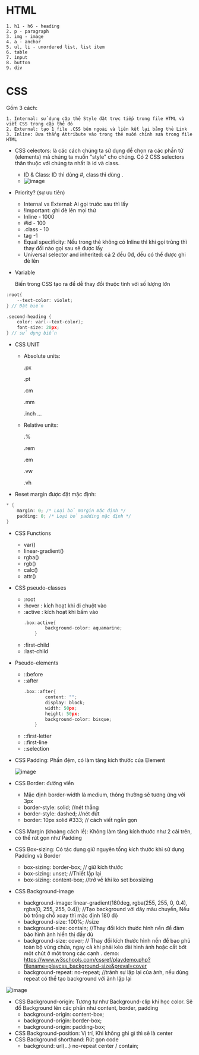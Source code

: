 
# HTML
    1. h1 - h6 - heading
    2. p - paragraph
    3. img - image
    4. a - anchor
    5. ul, li - unordered list, list item
    6. table
    7. input
    8. button
    9. div  

# CSS

Gồm 3 cách: 

    1. Internal: sử dụng cặp thẻ Style đặt trực tiếp trong file HTML và viết CSS trong cặp thẻ đó
    2. External: tạo 1 file .CSS bên ngoài và liên kết lại bằng thẻ Link
    3. Inline: Đưa thẳng Attribute vào trong thẻ muốn chỉnh sửa trong file HTML

- CSS celectors: là các cách chúng ta sử dụng để chọn ra các phần tử (elements) mà chúng ta muốn "style" cho chúng. Có 2 CSS selectors thân thuộc với chúng ta nhất là id và class.
  + ID & Class: ID thì dùng #, class thì dùng .
  + ![image](https://github.com/Mefuuuu/HTML-CSS/assets/133778142/6a688877-16ba-4a08-be54-3f681c579109)
 
- Priority? (sự ưu tiên)
  + Internal vs External: Ai gọi trước sau thì lấy
  + !Important: ghi đè lên mọi thứ
  + Inline - 1000
  + #id - 100
  + .class - 10
  + tag -1
  + Equal specificity: Nếu trong thẻ không có Inline thì khi gọi trùng thì thay đổi nào gọi sau sẽ được lấy
  + Universal selector and inherited: cả 2 đều 0đ, đều có thể được ghi đè lên

- Variable

  Biến trong CSS tạo ra để dễ thay đổi thuộc tính với số lượng lớn
  
```c
:root{
    --text-color: violet;
} // Đặt biến

.second-heading {
    color: var(--text-color);
    font-size: 20px;
} // sử dụng biến
```
- CSS UNIT
  + Absolute units:
    
    .px
    
    .pt
    
    .cm
    
    .mm
    
    .inch ...
    
  + Relative units:
    
    .%
    
    .rem
    
    .em
    
    .vw
    
    .vh
      
- Reset margin được đặt mặc định:
```c
* {
    margin: 0; /* Loại bỏ margin mặc định */
    padding: 0; /* Loại bỏ padding mặc định */
}
```
- CSS Functions
  + var()
  + linear-gradient()
  + rgba()
  + rgb()
  + calc()
  + attr()

- CSS pseudo-classes
  + :root
  + :hover : kích hoạt khi di chuột vào
  + :active : kích hoạt khi bấm vào
    ```c
    .box:active{
            background-color: aquamarine;
        }
    ```
  + :first-child
  + :last-child
    
- Pseudo-elements
  + ::before
  + ::after
    ```c
    .box::after{
            content: "";
            display: block;
            width: 50px;
            height: 50px;
            background-color: bisque;
        }
    ```
  + ::first-letter
  + ::first-line
  + ::selection
- CSS Padding: Phần đệm, có làm tăng kích thước của Element
  
  ![image](https://github.com/Mefuuuu/HTML-CSS/assets/133778142/4ca492d0-9ecd-4c89-881f-b5a66bfdc2fd)
- CSS Border: đường viền
  + Mặc định border-width là medium, thông thường sẽ tương ứng với 3px
  + border-style: solid; //nét thẳng
  + border-style: dashed; //nét đứt
  + border: 10px solid #333; // cách viết ngắn gọn
- CSS Margin (khoảng cách lề): Không làm tăng kích thước như 2 cái trên, có thể rút gọn như Padding
- CSS Box-sizing: Có tác dụng giữ nguyên tổng kích thước khi sử dụng Padding và Border
  + box-sizing: border-box; // giữ kích thước
  + box-sizing: unset; //Thiết lập lại
  + box-sizing: content-box; //trở về khi ko set boxsizing
- CSS Background-image 
  +  background-image: linear-gradient(180deg, rgba(255, 255, 0, 0.4), rgba(0, 255, 255, 0.4)); //Tạo background với dãy màu chuyển, Nếu bỏ trống chỗ xoay thì mặc định 180 độ
  +  background-size: 100%; //size
  +  background-size: contain; //Thay đổi kích thước hình nền để đảm bảo hình ảnh hiển thị đầy đủ
  +  background-size: cover; // Thay đổi kích thước hình nền để bao phủ toàn bộ vùng chứa, ngay cả khi phải kéo dài hình ảnh hoặc cắt bớt một chút ở một trong các cạnh . demo: https://www.w3schools.com/cssref/playdemo.php?filename=playcss_background-size&preval=cover
  +  background-repeat: no-repeat; //tránh sự lặp lại của ảnh, nếu dùng repeat có thể tạo background với ảnh lặp lại

![image](https://github.com/Mefuuuu/HTML-CSS/assets/133778142/87fbeccb-b618-4e6c-be94-4954850e5525)

- CSS Background-origin: Tương tự như Background-clip khi học color. Sẽ đổ Background lên các phần như content, border, padding
  + background-origin: content-box;
  + background-origin: border-box;
  + background-origin: padding-box;
- CSS Background-position: Vị trí, Khi không ghi gì thì sẽ là center
- CSS Background shorthand: Rút gọn code
  + background: url(...) no-repeat center / contain;
  
